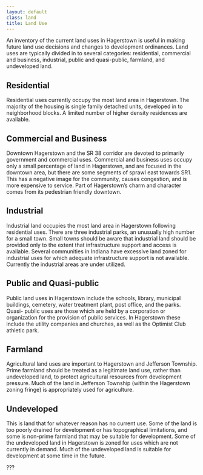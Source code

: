 ```yaml
---
layout: default
class: land
title: Land Use
---
```


An inventory of the current land uses in Hagerstown is useful in making future land use decisions and changes to development ordinances. Land uses are typically divided in to several categories: residential, commercial and business, industrial, public and quasi-public, farmland, and undeveloped land.

## Residential

Residential uses currently occupy the most land area in Hagerstown. The majority of the housing is single family detached units, developed in to neighborhood blocks. A limited number of higher density residences are available.

## Commercial and Business

Downtown Hagerstown and the SR 38 corridor are devoted to primarily government and commercial uses. Commercial and business uses occupy only a small percentage of land in Hagerstown, and are focused in the downtown area, but there are some segments of sprawl east towards SR1. This has a negative image for the community, causes congestion, and is more expensive to service. Part of Hagerstown’s charm and character comes from its pedestrian friendly downtown.

## Industrial

Industrial land occupies the most land area in Hagerstown following residential uses. There are three industrial parks, an unusually high number for a small town. Small towns should be aware that industrial land should be provided only to the extent that infrastructure support and access is available. Several communities in Indiana have excessive land zoned for industrial uses for which adequate infrastructure support is not available. Currently the industrial areas are under utilized.

## Public and Quasi-public

Public land uses in Hagerstown include the schools, library, municipal buildings, cemetery, water treatment plant, post office, and the parks. Quasi- public uses are those which are held by a corporation or organization for the provision of public services. In Hagerstown these include the utility companies and churches, as well as the Optimist Club athletic park.

## Farmland

Agricultural land uses are important to Hagerstown and Jefferson Township. Prime farmland should be treated as a legitimate land use, rather than undeveloped land, to protect agricultural resources from development pressure. Much of the land in Jefferson Township (within the Hagerstown zoning fringe) is appropriately used for agriculture.

## Undeveloped

This is land that for whatever reason has no current use. Some of the land is too poorly drained for development or has topographical limitations, and some is non-prime farmland that may be suitable for development. Some of the undeveloped land in Hagerstown is zoned for uses which are not currently in demand. Much of the undeveloped land is suitable for development at some time in the future.

<div class="ph ph-map">???</div>
